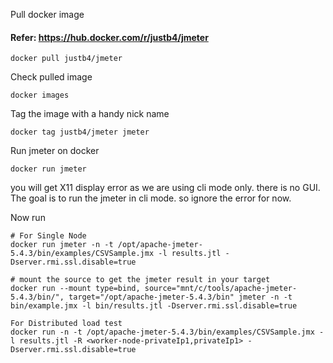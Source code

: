 Pull docker image 
#### Refer: https://hub.docker.com/r/justb4/jmeter

```
docker pull justb4/jmeter
```
Check pulled image

```
docker images
```

Tag the image with a handy nick name

```
docker tag justb4/jmeter jmeter
```

Run jmeter on docker

```
docker run jmeter
```
you will get X11 display error as we are using cli mode only. there is no GUI.  The goal is to run the jmeter in cli mode. so ignore the error for now.

Now run 
```
# For Single Node
docker run jmeter -n -t /opt/apache-jmeter-5.4.3/bin/examples/CSVSample.jmx -l results.jtl -Dserver.rmi.ssl.disable=true

# mount the source to get the jmeter result in your target
docker run --mount type=bind, source="mnt/c/tools/apache-jmeter-5.4.3/bin/", target="/opt/apache-jmeter-5.4.3/bin" jmeter -n -t bin/example.jmx -l bin/results.jtl -Dserver.rmi.ssl.disable=true

For Distributed load test
docker run -n -t /opt/apache-jmeter-5.4.3/bin/examples/CSVSample.jmx -l results.jtl -R <worker-node-privateIp1,privateIp1> -Dserver.rmi.ssl.disable=true
```
